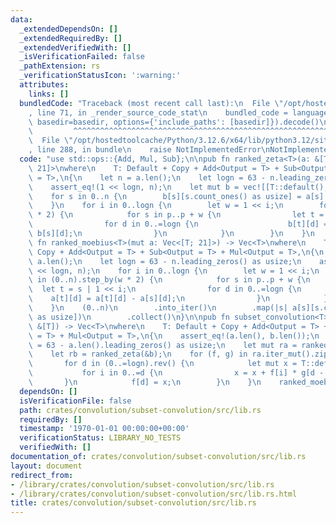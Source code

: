```yaml
---
data:
  _extendedDependsOn: []
  _extendedRequiredBy: []
  _extendedVerifiedWith: []
  _isVerificationFailed: false
  _pathExtension: rs
  _verificationStatusIcon: ':warning:'
  attributes:
    links: []
  bundledCode: "Traceback (most recent call last):\n  File \"/opt/hostedtoolcache/Python/3.12.6/x64/lib/python3.12/site-packages/onlinejudge_verify/documentation/build.py\"\
    , line 71, in _render_source_code_stat\n    bundled_code = language.bundle(stat.path,\
    \ basedir=basedir, options={'include_paths': [basedir]}).decode()\n          \
    \         ^^^^^^^^^^^^^^^^^^^^^^^^^^^^^^^^^^^^^^^^^^^^^^^^^^^^^^^^^^^^^^^^^^^^^^^^^^^^^^^^^\n\
    \  File \"/opt/hostedtoolcache/Python/3.12.6/x64/lib/python3.12/site-packages/onlinejudge_verify/languages/rust.py\"\
    , line 288, in bundle\n    raise NotImplementedError\nNotImplementedError\n"
  code: "use std::ops::{Add, Mul, Sub};\n\npub fn ranked_zeta<T>(a: &[T]) -> Vec<[T;\
    \ 21]>\nwhere\n    T: Default + Copy + Add<Output = T> + Sub<Output = T> + Mul<Output\
    \ = T>,\n{\n    let n = a.len();\n    let logn = 63 - n.leading_zeros() as usize;\n\
    \    assert_eq!(1 << logn, n);\n    let mut b = vec![[T::default(); 21]; n];\n\
    \    for s in 0..n {\n        b[s][s.count_ones() as usize] = a[s].clone();\n\
    \    }\n    for i in 0..logn {\n        let w = 1 << i;\n        for p in (0..n).step_by(w\
    \ * 2) {\n            for s in p..p + w {\n                let t = s | 1 << i;\n\
    \                for d in 0..=logn {\n                    b[t][d] = b[t][d] +\
    \ b[s][d];\n                }\n            }\n        }\n    }\n    b\n}\n\npub\
    \ fn ranked_moebius<T>(mut a: Vec<[T; 21]>) -> Vec<T>\nwhere\n    T: Default +\
    \ Copy + Add<Output = T> + Sub<Output = T> + Mul<Output = T>,\n{\n    let n =\
    \ a.len();\n    let logn = 63 - n.leading_zeros() as usize;\n    assert_eq!(1\
    \ << logn, n);\n    for i in 0..logn {\n        let w = 1 << i;\n        for p\
    \ in (0..n).step_by(w * 2) {\n            for s in p..p + w {\n              \
    \  let t = s | 1 << i;\n                for d in 0..=logn {\n                \
    \    a[t][d] = a[t][d] - a[s][d];\n                }\n            }\n        }\n\
    \    }\n    (0..n)\n        .into_iter()\n        .map(|s| a[s][s.count_ones()\
    \ as usize])\n        .collect()\n}\n\npub fn subset_convolution<T>(a: &[T], b:\
    \ &[T]) -> Vec<T>\nwhere\n    T: Default + Copy + Add<Output = T> + Sub<Output\
    \ = T> + Mul<Output = T>,\n{\n    assert_eq!(a.len(), b.len());\n    let logn\
    \ = 63 - a.len().leading_zeros() as usize;\n    let mut ra = ranked_zeta(&a);\n\
    \    let rb = ranked_zeta(&b);\n    for (f, g) in ra.iter_mut().zip(&rb) {\n \
    \       for d in (0..=logn).rev() {\n            let mut x = T::default();\n \
    \           for i in 0..=d {\n                x = x + f[i] * g[d - i];\n     \
    \       }\n            f[d] = x;\n        }\n    }\n    ranked_moebius(ra)\n}\n"
  dependsOn: []
  isVerificationFile: false
  path: crates/convolution/subset-convolution/src/lib.rs
  requiredBy: []
  timestamp: '1970-01-01 00:00:00+00:00'
  verificationStatus: LIBRARY_NO_TESTS
  verifiedWith: []
documentation_of: crates/convolution/subset-convolution/src/lib.rs
layout: document
redirect_from:
- /library/crates/convolution/subset-convolution/src/lib.rs
- /library/crates/convolution/subset-convolution/src/lib.rs.html
title: crates/convolution/subset-convolution/src/lib.rs
---
```

